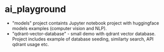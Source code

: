 # ai_playground

<ul>
  <li>"models" project containts Jupyter notebook project with huggingface models examples (computer vision and NLP).</li>
  <li>"qdrant-vector-database" - small demo with qdrant vector database. Project includes example of database seeding, similarty search, API qdrant usage etc.</li>
</ul>

